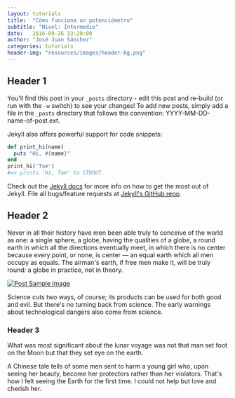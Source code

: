 ```yaml
---
layout: tutorials
title:  "Cómo funciona un potenciómetro"
subtitle: "Nivel: Intermedio"
date:   2016-09-26 13:20:00
author: "José Juan Sánchez"
categories: tutorials
header-img: "resources/images/header-bg.png"
---
```


## Header 1
You'll find this post in your `_posts` directory - edit this post and re-build (or run with the `-w` switch) to see your changes!
To add new posts, simply add a file in the `_posts` directory that follows the convention: YYYY-MM-DD-name-of-post.ext.

Jekyll also offers powerful support for code snippets:

```ruby
def print_hi(name)
  puts "Hi, #{name}"
end
print_hi('Tom')
#=> prints 'Hi, Tom' to STDOUT.
```

Check out the [Jekyll docs][jekyll] for more info on how to get the most out of Jekyll. File all bugs/feature requests at [Jekyll's GitHub repo][jekyll-gh].

## Header 2
<p>Never in all their history have men been able truly to conceive of the world as one: a single sphere, a globe, having the qualities of a globe, a round earth in which all the directions eventually meet, in which there is no center because every point, or none, is center — an equal earth which all men occupy as equals. The airman's earth, if free men make it, will be truly round: a globe in practice, not in theory.</p>

<a href="#">
    <img class="img-responsive" src="{{ site.baseurl }}/resources/images/bluetooth_beach.jpg" alt="Post Sample Image">
</a>

<p>Science cuts two ways, of course; its products can be used for both good and evil. But there's no turning back from science. The early warnings about technological dangers also come from science.</p>

### Header 3
<p>What was most significant about the lunar voyage was not that man set foot on the Moon but that they set eye on the earth.</p>

<p>A Chinese tale tells of some men sent to harm a young girl who, upon seeing her beauty, become her protectors rather than her violators. That's how I felt seeing the Earth for the first time. I could not help but love and cherish her.</p>


[jekyll-gh]: https://github.com/mojombo/jekyll
[jekyll]:    http://jekyllrb.com